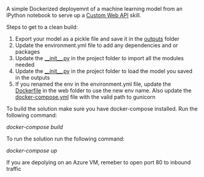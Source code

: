 A simple Dockerized deployemnt of a machine learning model from an IPython notebook to serve up a <a href="https://docs.microsoft.com/en-us/azure/search/cognitive-search-create-custom-skill-example">Custom Web API</a> skill.

Steps to get to a clean build:
<ol>
 <li>Export your model as a pickle file and save it in the <a href="web/outputs">outputs</a> folder</li>
 <li>Update the environment.yml file to add any dependencies and or packages</li>
 <li>Update the <a href="web/project/__init__.py">__init__.py</a> in the project folder to import all the modules needed</li>
 <li>Update the <a href="web/project/__init__.py">__init__.py</a> in the project folder to load the model you saved in the outputs</li>
 <li>If you renamed the env in the environment.yml file, update the <a href="web/Dockerfile">Dockerfile</a> in the web folder to use the new env name. Also update the <a href="docker-compose.yml">docker-compose.yml</a> file with the valid path to gunicorn</li>
 </ol>
 
To build the solution make sure you have docker-compose installed. Run the following command:

<em>docker-compose build</em>

To run the solution run the following command:

<em>docker-compose up</em>

If you are depolying on an Azure VM, remeber to open port 80 to inbound traffic

 
